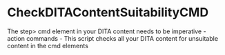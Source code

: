 # CheckDITAContentSuitabilityCMD
The step> cmd element in your DITA content needs to be imperative - action commands - This script checks all your DITA content for unsuitable content in the cmd elements
